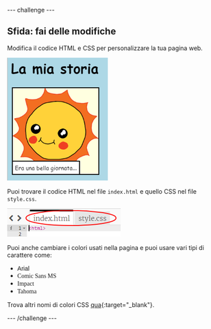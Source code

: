 --- challenge ---

## Sfida: fai delle modifiche

Modifica il codice HTML e CSS per personalizzare la tua pagina web.

![screenshot](images/story-changes.png)

Puoi trovare il codice HTML nel file `index.html` e quello CSS nel file `style.css`.

![screenshot](images/story-files.png)

Puoi anche cambiare i colori usati nella pagina e puoi usare vari tipi di carattere come:

+ <span style="font-family: Arial;">Arial</span>
+ <span style="font-family: Comic Sans MS;">Comic Sans MS</span>
+ <span style="font-family: Impact;">Impact</span>
+ <span style="font-family: Tahoma;">Tahoma</span>

Trova altri nomi di colori CSS [qua](http://jumpto.cc/colours){:target="_blank"}.

--- /challenge ---